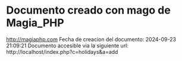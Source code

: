 # Documento creado con mago de Magia_PHP 
http://magiaphp.com 
Fecha de creacion del documento: 2024-09-23 21:09:21 
Documento accesible via la siguiente url:  
http://localhost/index.php?c=holidays&a=add 

